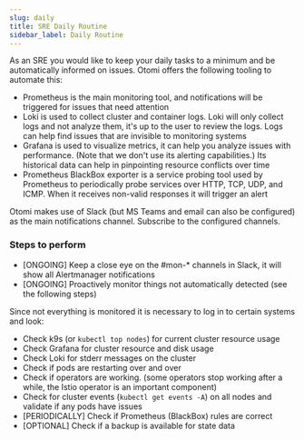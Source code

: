 ```yaml
---
slug: daily
title: SRE Daily Routine
sidebar_label: Daily Routine
---
```


As an SRE you would like to keep your daily tasks to a minimum and be automatically informed on issues. Otomi offers the following tooling to automate this:

- Prometheus is the main monitoring tool, and notifications will be triggered for issues that need attention
- Loki is used to collect cluster and container logs. Loki will only collect logs and not analyze them, it's up to the user to review the logs. Logs can help find issues that are invisible to monitoring systems
- Grafana is used to visualize metrics, it can help you analyze issues with performance. (Note that we don't use its alerting capabilities.) Its historical data can help in pinpointing resource conflicts over time
- Prometheus BlackBox exporter is a service probing tool used by Prometheus to periodically probe services over HTTP, TCP, UDP, and ICMP. When it receives non-valid responses it will trigger an alert

Otomi makes use of Slack (but MS Teams and email can also be configured) as the main notifications channel. Subscribe to the configured channels.

### Steps to perform

- [ONGOING] Keep a close eye on the #mon-\* channels in Slack, it will show all Alertmanager notifications
- [ONGOING] Proactively monitor things not automatically detected (see the following steps)

Since not everything is monitored it is necessary to log in to certain systems and look:

- Check k9s (or `kubectl top nodes`) for current cluster resource usage
- Check Grafana for cluster resource and disk usage
- Check Loki for stderr messages on the cluster
- Check if pods are restarting over and over
- Check if operators are working. (some operators stop working after a while, the Istio operator is an important component)
- Check for cluster events (`kubectl get events -A`) on all nodes and validate if any pods have issues
- [PERIODICALLY] Check if Prometheus (BlackBox) rules are correct
- [OPTIONAL] Check if a backup is available for state data
